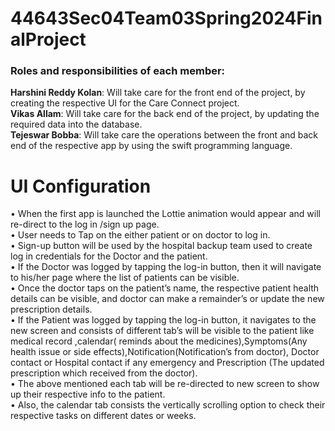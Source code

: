 # 44643Sec04Team03Spring2024FinalProject
### Roles and responsibilities of each member:
**Harshini Reddy Kolan**: Will take care for the front end of the project, by creating the respective UI for the Care Connect project.<br>
**Vikas Allam**: Will take care for the back end of the project, by updating the required data into the database.<br>
**Tejeswar Bobba**: Will take care the operations between the front and back end of the respective app by using the swift programming language.<br>

# UI Configuration
•	When the first app is launched the Lottie animation would appear and will re-direct to the log in /sign up page.<br>
•	User needs to Tap on the either patient or on doctor to log in.<br>
•	Sign-up button will be used by the hospital backup team used to create log in credentials for the Doctor and the patient.<br>
•	If the Doctor was logged by tapping the log-in button, then it will navigate to his/her page where the list of patients can be visible.<br>
•	Once the doctor taps on the patient’s name, the respective patient health details can be visible, and doctor can make a remainder’s or update the new prescription details.<br>
•	If the Patient was logged by tapping the log-in button, it navigates to the  new screen and consists of different tab’s will be visible to the patient like medical record ,calendar( reminds about the medicines),Symptoms(Any health issue or side effects),Notification(Notification’s from doctor), Doctor contact or Hospital contact if any emergency and Prescription (The updated prescription which received from the doctor).<br>
•	The above mentioned each tab will be re-directed to new screen to show up their respective info to the patient.<br>
•	Also, the calendar tab consists the vertically scrolling option to check their respective tasks on different dates or weeks.<br>
